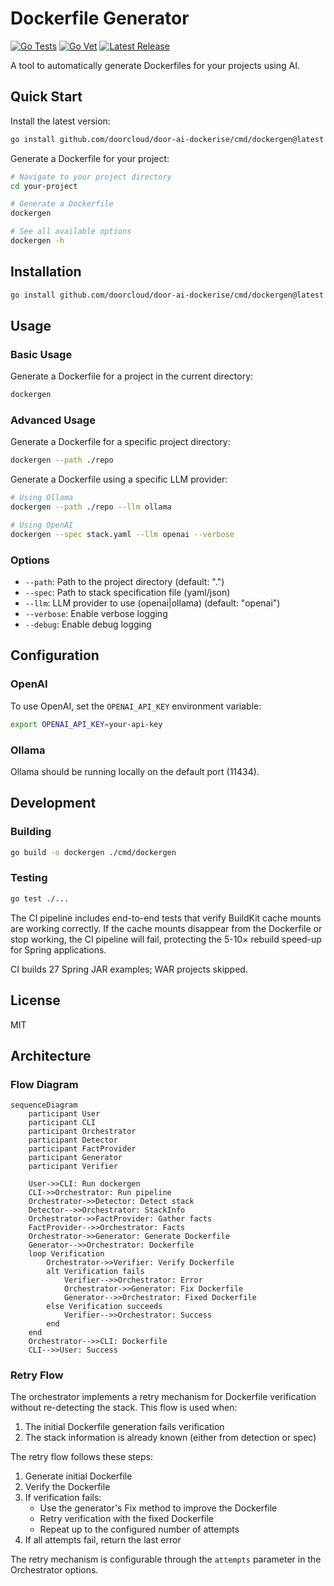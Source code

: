 # Dockerfile Generator

[![Go Tests](https://github.com/doorcloud/door-ai-dockerise/actions/workflows/test.yml/badge.svg)](https://github.com/doorcloud/door-ai-dockerise/actions/workflows/test.yml)
[![Go Vet](https://github.com/doorcloud/door-ai-dockerise/actions/workflows/vet.yml/badge.svg)](https://github.com/doorcloud/door-ai-dockerise/actions/workflows/vet.yml)
[![Latest Release](https://img.shields.io/github/v/release/doorcloud/door-ai-dockerise)](https://github.com/doorcloud/door-ai-dockerise/releases/latest)

A tool to automatically generate Dockerfiles for your projects using AI.

## Quick Start

Install the latest version:
```bash
go install github.com/doorcloud/door-ai-dockerise/cmd/dockergen@latest
```

Generate a Dockerfile for your project:
```bash
# Navigate to your project directory
cd your-project

# Generate a Dockerfile
dockergen

# See all available options
dockergen -h
```

## Installation

```bash
go install github.com/doorcloud/door-ai-dockerise/cmd/dockergen@latest
```

## Usage

### Basic Usage

Generate a Dockerfile for a project in the current directory:

```bash
dockergen
```

### Advanced Usage

Generate a Dockerfile for a specific project directory:

```bash
dockergen --path ./repo
```

Generate a Dockerfile using a specific LLM provider:

```bash
# Using Ollama
dockergen --path ./repo --llm ollama

# Using OpenAI
dockergen --spec stack.yaml --llm openai --verbose
```

### Options

- `--path`: Path to the project directory (default: ".")
- `--spec`: Path to stack specification file (yaml/json)
- `--llm`: LLM provider to use (openai|ollama) (default: "openai")
- `--verbose`: Enable verbose logging
- `--debug`: Enable debug logging

## Configuration

### OpenAI

To use OpenAI, set the `OPENAI_API_KEY` environment variable:

```bash
export OPENAI_API_KEY=your-api-key
```

### Ollama

Ollama should be running locally on the default port (11434).

## Development

### Building

```bash
go build -o dockergen ./cmd/dockergen
```

### Testing

```bash
go test ./...
```

The CI pipeline includes end-to-end tests that verify BuildKit cache mounts are working correctly. If the cache mounts disappear from the Dockerfile or stop working, the CI pipeline will fail, protecting the 5-10× rebuild speed-up for Spring applications.

CI builds 27 Spring JAR examples; WAR projects skipped.

## License

MIT 

## Architecture

### Flow Diagram

```mermaid
sequenceDiagram
    participant User
    participant CLI
    participant Orchestrator
    participant Detector
    participant FactProvider
    participant Generator
    participant Verifier

    User->>CLI: Run dockergen
    CLI->>Orchestrator: Run pipeline
    Orchestrator->>Detector: Detect stack
    Detector-->>Orchestrator: StackInfo
    Orchestrator->>FactProvider: Gather facts
    FactProvider-->>Orchestrator: Facts
    Orchestrator->>Generator: Generate Dockerfile
    Generator-->>Orchestrator: Dockerfile
    loop Verification
        Orchestrator->>Verifier: Verify Dockerfile
        alt Verification fails
            Verifier-->>Orchestrator: Error
            Orchestrator->>Generator: Fix Dockerfile
            Generator-->>Orchestrator: Fixed Dockerfile
        else Verification succeeds
            Verifier-->>Orchestrator: Success
        end
    end
    Orchestrator-->>CLI: Dockerfile
    CLI-->>User: Success
```

### Retry Flow

The orchestrator implements a retry mechanism for Dockerfile verification without re-detecting the stack. This flow is used when:

1. The initial Dockerfile generation fails verification
2. The stack information is already known (either from detection or spec)

The retry flow follows these steps:

1. Generate initial Dockerfile
2. Verify the Dockerfile
3. If verification fails:
   - Use the generator's Fix method to improve the Dockerfile
   - Retry verification with the fixed Dockerfile
   - Repeat up to the configured number of attempts
4. If all attempts fail, return the last error

The retry mechanism is configurable through the `attempts` parameter in the Orchestrator options. 